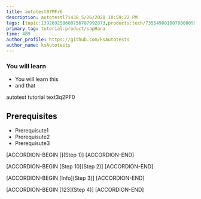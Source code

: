 ```yaml
---
title: autotest87MFr6
description: autotestl7i438_5/26/2020 10:59:22 PM
tags: [topic:139269250608756787992873,products:tech/73554900100700000996,tutorial:experience/advanced]
primary_tag: tutorial:product/sapHana
time: 489
author_profile: https://github.com/ksAutotests
author_name: ksAutotests
---
```

### You will learn
- You will learn this
- and that

autotest tutorial text3q2PF0

## Prerequisites
- Prerequisute1
- Prerequisute2
- Prerequisute3

[ACCORDION-BEGIN [](Step 1)]
[ACCORDION-END]

[ACCORDION-BEGIN [Step 10](Step 2)]
[ACCORDION-END]

[ACCORDION-BEGIN [Info](Step 3)]
[ACCORDION-END]

[ACCORDION-BEGIN [123](Step 4)]
[ACCORDION-END]

